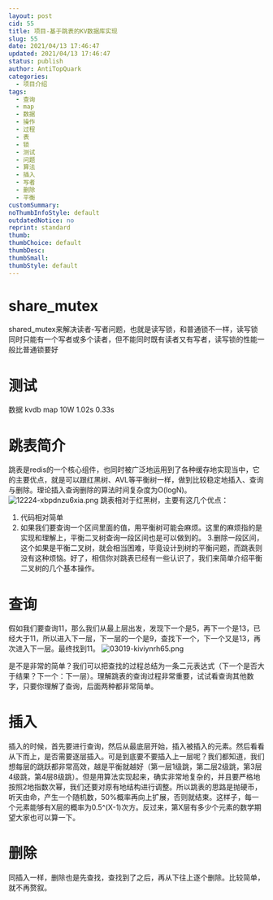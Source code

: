 ```yaml
---
layout: post
cid: 55
title: 项目-基于跳表的KV数据库实现
slug: 55
date: 2021/04/13 17:46:47
updated: 2021/04/13 17:46:47
status: publish
author: AntiTopQuark
categories: 
  - 项目介绍
tags: 
  - 查询
  - map
  - 数据
  - 操作
  - 过程
  - 表
  - 锁
  - 测试
  - 问题
  - 算法
  - 插入
  - 写者
  - 删除
  - 平衡
customSummary: 
noThumbInfoStyle: default
outdatedNotice: no
reprint: standard
thumb: 
thumbChoice: default
thumbDesc: 
thumbSmall: 
thumbStyle: default
---
```




# share_mutex
shared_mutex来解决读者-写者问题，也就是读写锁，和普通锁不一样，读写锁同时只能有一个写者或多个读者，但不能同时既有读者又有写者，读写锁的性能一般比普通锁要好
# 测试
数据	kvdb	map	
10W	1.02s	0.33s	
# 跳表简介

跳表是redis的一个核心组件，也同时被广泛地运用到了各种缓存地实现当中，它的主要优点，就是可以跟红黑树、AVL等平衡树一样，做到比较稳定地插入、查询与删除。理论插入查询删除的算法时间复杂度为O(logN)。
![12224-xbpdnzu6xia.png](http://www.sukidesu.top/usr/uploads/2020/03/1832999944.png)
跳表相对于红黑树，主要有这几个优点：
1. 代码相对简单
2. 如果我们要查询一个区间里面的值，用平衡树可能会麻烦。这里的麻烦指的是实现和理解上，平衡二叉树查询一段区间也是可以做到的。
3.删除一段区间，这个如果是平衡二叉树，就会相当困难，毕竟设计到树的平衡问题，而跳表则没有这种烦恼。好了，相信你对跳表已经有一些认识了，我们来简单介绍平衡二叉树的几个基本操作。

# 查询

假如我们要查询11，那么我们从最上层出发，发现下一个是5，再下一个是13，已经大于11，所以进入下一层，下一层的一个是9，查找下一个，下一个又是13，再次进入下一层。最终找到11。
![03019-kiviynrh65.png](http://www.sukidesu.top/usr/uploads/2020/03/282921327.png)

是不是非常的简单？我们可以把查找的过程总结为一条二元表达式（下一个是否大于结果？下一个：下一层）。理解跳表的查询过程非常重要，试试看查询其他数字，只要你理解了查询，后面两种都非常简单。

# 插入

插入的时候，首先要进行查询，然后从最底层开始，插入被插入的元素。然后看看从下而上，是否需要逐层插入。可是到底要不要插入上一层呢？我们都知道，我们想每层的跳跃都非常高效，越是平衡就越好（第一层1级跳，第二层2级跳，第3层4级跳，第4层8级跳）。但是用算法实现起来，确实非常地复杂的，并且要严格地按照2地指数次幂，我们还要对原有地结构进行调整。所以跳表的思路是抛硬币，听天由命，产生一个随机数，50%概率再向上扩展，否则就结束。这样子，每一个元素能够有X层的概率为0.5^(X-1)次方。反过来，第X层有多少个元素的数学期望大家也可以算一下。

# 删除

同插入一样，删除也是先查找，查找到了之后，再从下往上逐个删除。比较简单，就不再赘叙。

